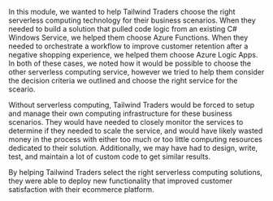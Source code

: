 In this module, we wanted to help Tailwind Traders choose the right serverless computing technology for their business scenarios.  When they needed to build a solution that pulled code logic from an existing C# Windows Service, we helped them choose Azure Functions.  When they needed to orchestrate a workflow to improve customer retention after a negative shopping experience, we helped them choose Azure Logic Apps.  In both of these cases, we noted how it would be possible to choose the other serverless computing service, however we tried to help them consider the decision criteria we outlined and choose the right service for the sceario.

Without serverless computing, Tailwind Traders would be forced to setup and manage their own computing infrastructure for these business scenarios.  They would have needed to closely monitor the services to determine if they needed to scale the service, and would have likely wasted money in the process with either too much or too little computing resources dedicated to their solution.  Additionally, we may have had to design, write, test, and maintain a lot of custom code to get similar results.

By helping Tailwind Traders select the right serverless computing solutions, they were able to deploy new functionality that improved customer satisfaction with their ecommerce platform.
